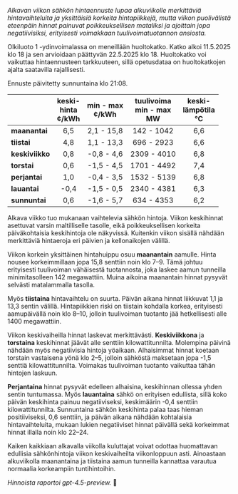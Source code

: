 *Alkavan viikon sähkön hintaennuste lupaa alkuviikolle merkittäviä hintavaihteluita ja yksittäisiä korkeita hintapiikkejä, mutta viikon puolivälistä eteenpäin hinnat painuvat poikkeuksellisen mataliksi ja ajoittain jopa negatiivisiksi, erityisesti voimakkaan tuulivoimatuotannon ansiosta.*

Olkiluoto 1 -ydinvoimalassa on meneillään huoltokatko. Katko alkoi 11.5.2025 klo 18 ja sen arvioidaan päättyvän 22.5.2025 klo 18. Huoltokatko voi vaikuttaa hintaennusteen tarkkuuteen, sillä opetusdataa on huoltokatkojen ajalta saatavilla rajallisesti.

Ennuste päivitetty sunnuntaina klo 21:08.

|              | keski-<br>hinta<br>¢/kWh | min - max<br>¢/kWh | tuulivoima<br>min - max<br>MW | keski-<br>lämpötila<br>°C |
|:-------------|:----------------:|:----------------:|:-------------:|:-------------:|
| **maanantai**   |       6,5        |    2,1 - 15,8    |      142 - 1042     |         6,6         |
| **tiistai**     |       4,8        |    1,1 - 13,3    |      696 - 2923     |         6,6         |
| **keskiviikko** |       0,8        |   -0,8 - 4,6     |     2309 - 4010     |         6,8         |
| **torstai**     |       0,6        |   -1,5 - 4,5     |     1701 - 4492     |         7,4         |
| **perjantai**   |       1,0        |   -0,4 - 3,5     |     1532 - 5139     |         6,8         |
| **lauantai**    |      -0,4        |   -1,5 - 0,5     |     2340 - 4381     |         6,3         |
| **sunnuntai**   |       0,6        |   -1,6 - 5,7     |      634 - 4353     |         6,2         |

Alkava viikko tuo mukanaan vaihtelevia sähkön hintoja. Viikon keskihinnat asettuvat varsin maltilliselle tasolle, eikä poikkeuksellisen korkeita päiväkohtaisia keskihintoja ole näkyvissä. Kuitenkin viikon sisällä nähdään merkittäviä hintaeroja eri päivien ja kellonaikojen välillä.

Viikon korkein yksittäinen hintahuippu osuu **maanantain** aamulle. Hinta nousee korkeimmillaan jopa 15,8 senttiin noin klo 7–9. Tämä johtuu erityisesti tuulivoiman vähäisestä tuotannosta, joka laskee aamun tunneilla minimitasolleen 142 megawattiin. Muina aikoina maanantain hinnat pysyvät selvästi matalammalla tasolla.

Myös **tiistaina** hintavaihtelu on suurta. Päivän aikana hinnat liikkuvat 1,1 ja 13,3 sentin välillä. Hintapiikkien riski on tiistain kohdalla korkea, erityisesti aamupäivällä noin klo 8–10, jolloin tuulivoiman tuotanto jää hetkellisesti alle 1400 megawattiin.

Viikon keskivaiheilla hinnat laskevat merkittävästi. **Keskiviikkona** ja **torstaina** keskihinnat jäävät alle senttiin kilowattitunnilta. Molempina päivinä nähdään myös negatiivisia hintoja yöaikaan. Alhaisimmat hinnat koetaan torstain vastaisena yönä klo 2–5, jolloin sähköstä maksetaan jopa -1,5 senttiä kilowattitunnilta. Voimakas tuulivoiman tuotanto vaikuttaa tähän hintojen laskuun.

**Perjantaina** hinnat pysyvät edelleen alhaisina, keskihinnan ollessa yhden sentin tuntumassa. Myös **lauantaina** sähkö on erityisen edullista, sillä koko päivän keskihinta painuu negatiiviseksi, keskimäärin -0,4 senttiin kilowattitunnilta. Sunnuntaina sähkön keskihinta palaa taas hieman positiiviseksi, 0,6 senttiin, ja päivän aikana nähdään kohtalaisia hintavaihteluita, mukaan lukien negatiiviset hinnat päivällä sekä korkeimmat hinnat illalla noin klo 22–24.

Kaiken kaikkiaan alkavalla viikolla kuluttajat voivat odottaa huomattavan edullisia sähkönhintoja viikon keskivaiheilta viikonloppuun asti. Ainoastaan alkuviikolla maanantaina ja tiistaina aamun tunneilla kannattaa varautua normaalia korkeampiin tuntihintoihin.

*Hinnoista raportoi gpt-4.5-preview.* 🍃
